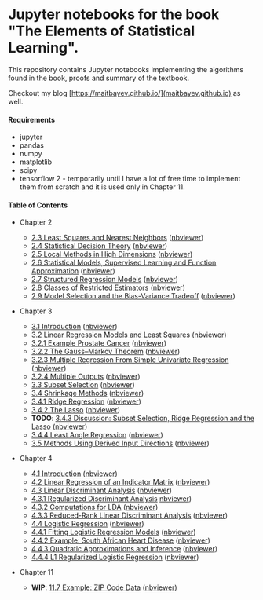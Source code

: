 # Jupyter notebooks for the book "The Elements of Statistical Learning".

This repository contains Jupyter notebooks implementing the algorithms found in the book, proofs and summary of the textbook. 

Checkout my blog [https://maitbayev.github.io/](maitbayev.github.io) as well. 

#### Requirements

- jupyter
- pandas
- numpy
- matplotlib
- scipy
- tensorflow 2 - temporarily until I have a lot of free time to implement them from scratch and it is used only in Chapter 11.

#### Table of Contents
- Chapter 2
   * [2.3 Least Squares and Nearest Neighbors](https://github.com/maitbayev/the-elements-of-statistical-learning/blob/master/chapter-02/2.3-least-squares-and-nearest-neighbors.ipynb)
([nbviewer](https://nbviewer.jupyter.org/github/maitbayev/the-elements-of-statistical-learning/blob/master/chapter-02/2.3-least-squares-and-nearest-neighbors.ipynb))
   * [2.4 Statistical Decision Theory](https://github.com/maitbayev/the-elements-of-statistical-learning/blob/master/chapter-02/2.4-statistical-decision-theory.ipynb)
([nbviewer](https://nbviewer.jupyter.org/github/maitbayev/the-elements-of-statistical-learning/blob/master/chapter-02/2.4-statistical-decision-theory.ipynb))
   * [2.5 Local Methods in High Dimensions](https://github.com/maitbayev/the-elements-of-statistical-learning/blob/master/chapter-02/2.5-local-methods-in-high-dimensions.ipynb)
([nbviewer](https://nbviewer.jupyter.org/github/maitbayev/the-elements-of-statistical-learning/blob/master/chapter-02/2.5-local-methods-in-high-dimensions.ipynb))
   * [2.6 Statistical Models, Supervised Learning and Function Approximation](https://github.com/maitbayev/the-elements-of-statistical-learning/blob/master/chapter-02/2.6-statistical-models-supervised-learning-and-function-approximation.ipynb)
([nbviewer](https://nbviewer.jupyter.org/github/maitbayev/the-elements-of-statistical-learning/blob/master/chapter-02/2.6-statistical-models-supervised-learning-and-function-approximation.ipynb))
   * [2.7 Structured Regression Models](https://github.com/maitbayev/the-elements-of-statistical-learning/blob/master/chapter-02/2.7-structured-regression-models.ipynb)
([nbviewer](https://nbviewer.jupyter.org/github/maitbayev/the-elements-of-statistical-learning/blob/master/chapter-02/2.7-structured-regression-models.ipynb))
   * [2.8 Classes of Restricted Estimators](https://github.com/maitbayev/the-elements-of-statistical-learning/blob/master/chapter-02/2.8-classes-of-restricted-estimators.ipynb)
([nbviewer](https://nbviewer.jupyter.org/github/maitbayev/the-elements-of-statistical-learning/blob/master/chapter-02/2.8-classes-of-restricted-estimators.ipynb))
   * [2.9 Model Selection and the Bias-Variance Tradeoff](https://github.com/maitbayev/the-elements-of-statistical-learning/blob/master/chapter-02/2.9-model-selection-and-the-bias-variance-tradeoff.ipynb)
([nbviewer](https://nbviewer.jupyter.org/github/maitbayev/the-elements-of-statistical-learning/blob/master/chapter-02/2.9-model-selection-and-the-bias-variance-tradeoff.ipynb))

- Chapter 3
   * [3.1 Introduction](https://github.com/maitbayev/the-elements-of-statistical-learning/blob/master/chapter-03/3.1-introduction.ipynb)
([nbviewer](https://nbviewer.jupyter.org/github/maitbayev/the-elements-of-statistical-learning/blob/master/chapter-03/3.1-introduction.ipynb))
   * [3.2 Linear Regression Models and Least Squares](https://github.com/maitbayev/the-elements-of-statistical-learning/blob/master/chapter-03/3.2-linear-regression-models-and-least-squares.ipynb)
([nbviewer](https://nbviewer.jupyter.org/github/maitbayev/the-elements-of-statistical-learning/blob/master/chapter-03/3.2-linear-regression-models-and-least-squares.ipynb))
   * [3.2.1 Example Prostate Cancer](https://github.com/maitbayev/the-elements-of-statistical-learning/blob/master/chapter-03/3.2.1-example-prostate-cancer.ipynb)
([nbviewer](https://nbviewer.jupyter.org/github/maitbayev/the-elements-of-statistical-learning/blob/master/chapter-03/3.2.1-example-prostate-cancer.ipynb))
   * [3.2.2 The Gauss–Markov Theorem](https://github.com/maitbayev/the-elements-of-statistical-learning/blob/master/chapter-03/3.2.2-the-gauss-markov-theorem.ipynb)
([nbviewer](https://nbviewer.jupyter.org/github/maitbayev/the-elements-of-statistical-learning/blob/master/chapter-03/3.2.2-the-gauss-markov-theorem.ipynb))
   * [3.2.3 Multiple Regression From Simple Univariate Regression](https://github.com/maitbayev/the-elements-of-statistical-learning/blob/master/chapter-03/3.2.3-multiple-regression-from-simple-multivariate-regression.ipynb)
([nbviewer](https://nbviewer.jupyter.org/github/maitbayev/the-elements-of-statistical-learning/blob/master/chapter-03/3.2.3-multiple-regression-from-simple-multivariate-regression.ipynb))
   * [3.2.4 Multiple Outputs](https://github.com/maitbayev/the-elements-of-statistical-learning/blob/master/chapter-03/3.2.4-multiple-outputs.ipynb)
([nbviewer](https://nbviewer.jupyter.org/github/maitbayev/the-elements-of-statistical-learning/blob/master/chapter-03/3.2.4-multiple-outputs.ipynb))
   * [3.3 Subset Selection](https://github.com/maitbayev/the-elements-of-statistical-learning/blob/master/chapter-03/3.3-subset-selection.ipynb)
([nbviewer](https://nbviewer.jupyter.org/github/maitbayev/the-elements-of-statistical-learning/blob/master/chapter-03/3.3-subset-selection.ipynb))
   * [3.4 Shrinkage Methods](https://github.com/maitbayev/the-elements-of-statistical-learning/blob/master/chapter-03/3.4-shrinkage-methods.ipynb)
([nbviewer](https://nbviewer.jupyter.org/github/maitbayev/the-elements-of-statistical-learning/blob/master/chapter-03/3.4-shrinkage-methods.ipynb))
   * [3.4.1 Ridge Regression](https://github.com/maitbayev/the-elements-of-statistical-learning/blob/master/chapter-03/3.4.1-ridge-regression.ipynb)
([nbviewer](https://nbviewer.jupyter.org/github/maitbayev/the-elements-of-statistical-learning/blob/master/chapter-03/3.4.1-ridge-regression.ipynb))
   * [3.4.2 The Lasso](https://github.com/maitbayev/the-elements-of-statistical-learning/blob/master/chapter-03/3.4.2-the-lasso.ipynb)
([nbviewer](https://nbviewer.jupyter.org/github/maitbayev/the-elements-of-statistical-learning/blob/master/chapter-03/3.4.2-the-lasso.ipynb))
   * **TODO**: [3.4.3 Discussion: Subset Selection, Ridge Regression and the Lasso](https://github.com/maitbayev/the-elements-of-statistical-learning/blob/master/chapter-03/3.4.4-discussion-subset-selection-ridge-regression-and-the-lasso.ipynb)
([nbviewer](https://nbviewer.jupyter.org/github/maitbayev/the-elements-of-statistical-learning/blob/master/chapter-03/3.4.4-discussion-subset-selection-ridge-regression-and-the-lasso.ipynb))
   * [3.4.4 Least Angle Regression](https://github.com/maitbayev/the-elements-of-statistical-learning/blob/master/chapter-03/3.4.4-least-angle-regression.ipynb)
([nbviewer](https://nbviewer.jupyter.org/github/maitbayev/the-elements-of-statistical-learning/blob/master/chapter-03/3.4.4-least-angle-regression.ipynb))
   * [3.5 Methods Using Derived Input Directions](https://github.com/maitbayev/the-elements-of-statistical-learning/blob/master/chapter-03/3.5-methods-using-derived-input-directions.ipynb)
([nbviewer](https://nbviewer.jupyter.org/github/maitbayev/the-elements-of-statistical-learning/blob/master/chapter-03/3.5-methods-using-derived-input-directions.ipynb))

- Chapter 4
  * [4.1 Introduction](https://github.com/maitbayev/the-elements-of-statistical-learning/blob/master/chapter-04/4.1-introduction.ipynb)
([nbviewer](https://nbviewer.jupyter.org/github/maitbayev/the-elements-of-statistical-learning/blob/master/chapter-04/4.1-introduction.ipynb))
  * [4.2 Linear Regression of an Indicator Matrix](https://github.com/maitbayev/the-elements-of-statistical-learning/blob/master/chapter-04/4.2-linear-regression-of-an-indicator-matrix.ipynb)
([nbviewer](https://nbviewer.jupyter.org/github/maitbayev/the-elements-of-statistical-learning/blob/master/chapter-04/4.2-linear-regression-of-an-indicator-matrix.ipynb))
  * [4.3 Linear Discriminant Analysis](https://github.com/maitbayev/the-elements-of-statistical-learning/blob/master/chapter-04/4.3-linear-discriminant-analysis.ipynb)
([nbviewer](https://nbviewer.jupyter.org/github/maitbayev/the-elements-of-statistical-learning/blob/master/chapter-04/4.3-linear-discriminant-analysis.ipynb))
  * [4.3.1 Regularized Discriminant Analysis](https://github.com/maitbayev/the-elements-of-statistical-learning/blob/master/chapter-04/4.3.1-regularized-discriminant-analysis.ipynb)
[nbviewer](https://nbviewer.jupyter.org/github/maitbayev/the-elements-of-statistical-learning/blob/master/chapter-04/4.3.1-regularized-discriminant-analysis.ipynb))
  * [4.3.2 Computations for LDA](https://github.com/maitbayev/the-elements-of-statistical-learning/blob/master/chapter-04/4.3.2-computations-for-LDA.ipynb)
([nbviewer](https://nbviewer.jupyter.org/github/maitbayev/the-elements-of-statistical-learning/blob/master/chapter-04/4.3.2-computations-for-LDA.ipynb))
  * [4.3.3 Reduced-Rank Linear Discriminant Analysis](https://github.com/maitbayev/the-elements-of-statistical-learning/blob/master/chapter-04/4.3.3-reduced-rank-linear-discriminant-analysis.ipynb)
([nbviewer](https://nbviewer.jupyter.org/github/maitbayev/the-elements-of-statistical-learning/blob/master/chapter-04/4.3.3-reduced-rank-linear-discriminant-analysis.ipynb))
  * [4.4 Logistic Regression](https://github.com/maitbayev/the-elements-of-statistical-learning/blob/master/chapter-04/4.4-logistic-regression.ipynb)
([nbviewer](https://nbviewer.jupyter.org/github/maitbayev/the-elements-of-statistical-learning/blob/master/chapter-04/4.4-logistic-regression.ipynb))
  * [4.4.1 Fitting Logistic Regression Models](https://github.com/maitbayev/the-elements-of-statistical-learning/blob/master/chapter-04/4.4.1-fitting-logistic-regression-models.ipynb)
([nbviewer](https://nbviewer.jupyter.org/github/maitbayev/the-elements-of-statistical-learning/blob/master/chapter-04/4.4.1-fitting-logistic-regression-models.ipynb))
  * [4.4.2 Example: South African Heart Disease](https://github.com/maitbayev/the-elements-of-statistical-learning/blob/master/chapter-04/4.4.2-example-south-african-heart-disease.ipynb)
([nbviewer](https://nbviewer.jupyter.org/github/maitbayev/the-elements-of-statistical-learning/blob/master/chapter-04/4.4.2-example-south-african-heart-disease.ipynb))
  * [4.4.3 Quadratic Approximations and Inference](https://github.com/maitbayev/the-elements-of-statistical-learning/blob/master/chapter-04/4.4.3-quadratic-approximations-and-inference.ipynb)
([nbviewer](https://nbviewer.jupyter.org/github/maitbayev/the-elements-of-statistical-learning/blob/master/chapter-04/4.4.3-quadratic-approximations-and-inference.ipynb))
  * [4.4.4 L1 Regularized Logistic Regression](https://github.com/maitbayev/the-elements-of-statistical-learning/blob/master/chapter-04/4.4.4-L-1-regularized-logistic-regression.ipynb)
([nbviewer](https://nbviewer.jupyter.org/github/maitbayev/the-elements-of-statistical-learning/blob/master/chapter-04/4.4.4-L-1-regularized-logistic-regression.ipynb))
  
- Chapter 11
  * **WIP**: [11.7 Example: ZIP Code Data](https://github.com/maitbayev/the-elements-of-statistical-learning/blob/master/chapter-11/11.7-example-zip-code-data.ipynb)
([nbviewer](https://nbviewer.jupyter.org/github/maitbayev/the-elements-of-statistical-learning/blob/master/chapter-11/11.7-example-zip-code-data.ipynb))
